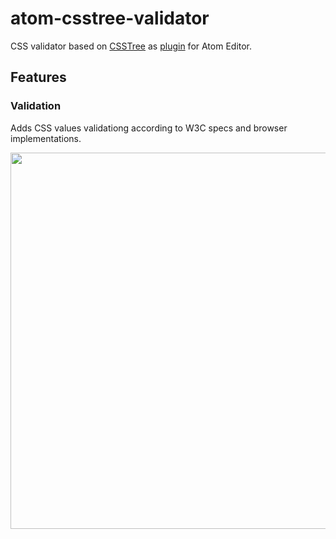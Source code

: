 # atom-csstree-validator

CSS validator based on [CSSTree](https://github.com/csstree/validator) as [plugin](https://atom.io/packages/atom-csstree-validator) for Atom Editor.

## Features

### Validation
 Adds CSS values validationg according to W3C specs and browser implementations.

 <img width="602" src="https://cloud.githubusercontent.com/assets/6654581/18664286/9b1ee4a2-7f2a-11e6-9bbe-6d5dc01fff4c.png">
